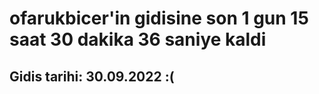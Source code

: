 # ofarukbicer'in gidisine son 1 gun 15 saat 30 dakika 36 saniye kaldi

## Gidis tarihi: 30.09.2022 :(